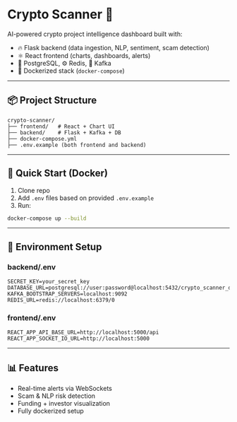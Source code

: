 
# Crypto Scanner 📡

AI-powered crypto project intelligence dashboard built with:

- 🔥 Flask backend (data ingestion, NLP, sentiment, scam detection)
- ⚛️ React frontend (charts, dashboards, alerts)
- 🐘 PostgreSQL, ⚙️ Redis, 🔁 Kafka
- 🐳 Dockerized stack (`docker-compose`)

---

## 📦 Project Structure

```
crypto-scanner/
├── frontend/   # React + Chart UI
├── backend/    # Flask + Kafka + DB
├── docker-compose.yml
├── .env.example (both frontend and backend)
```

---

## 🚀 Quick Start (Docker)

1. Clone repo
2. Add `.env` files based on provided `.env.example`
3. Run:

```bash
docker-compose up --build
```

---

## 🔧 Environment Setup

### backend/.env

```
SECRET_KEY=your_secret_key
DATABASE_URL=postgresql://user:password@localhost:5432/crypto_scanner_db
KAFKA_BOOTSTRAP_SERVERS=localhost:9092
REDIS_URL=redis://localhost:6379/0
```

### frontend/.env

```
REACT_APP_API_BASE_URL=http://localhost:5000/api
REACT_APP_SOCKET_IO_URL=http://localhost:5000
```

---

## 📊 Features

- Real-time alerts via WebSockets
- Scam & NLP risk detection
- Funding + investor visualization
- Fully dockerized setup
